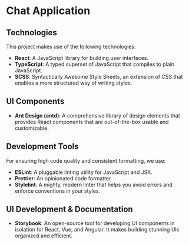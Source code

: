 # Chat Application

## Technologies

This project makes use of the following technologies:

- **React**: A JavaScript library for building user interfaces.
- **TypeScript**: A typed superset of JavaScript that compiles to plain JavaScript.
- **SCSS**: Syntactically Awesome Style Sheets, an extension of CSS that enables a more structured way of writing styles.

## UI Components

- **Ant Design (antd)**: A comprehensive library of design elements that provides React components that are out-of-the-box usable and customizable.

## Development Tools

For ensuring high code quality and consistent formatting, we use:

- **ESLint**: A pluggable linting utility for JavaScript and JSX.
- **Prettier**: An opinionated code formatter.
- **Stylelint**: A mighty, modern linter that helps you avoid errors and enforce conventions in your styles.

## UI Development & Documentation

- **Storybook**: An open-source tool for developing UI components in isolation for React, Vue, and Angular. It makes building stunning UIs organized and efficient.